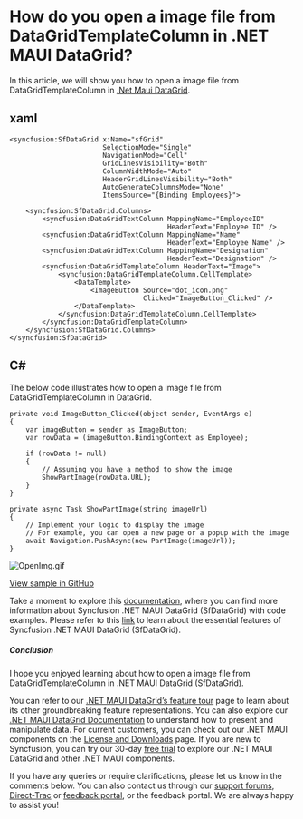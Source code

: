 # How do you open a image file from DataGridTemplateColumn in .NET MAUI DataGrid?  
In this article, we will show you how to open a image file from DataGridTemplateColumn in [.Net Maui DataGrid](https://www.syncfusion.com/maui-controls/maui-datagrid).

## xaml
```
<syncfusion:SfDataGrid x:Name="sfGrid"
                       SelectionMode="Single"
                       NavigationMode="Cell"
                       GridLinesVisibility="Both"
                       ColumnWidthMode="Auto"
                       HeaderGridLinesVisibility="Both"
                       AutoGenerateColumnsMode="None"
                       ItemsSource="{Binding Employees}">

    <syncfusion:SfDataGrid.Columns>
        <syncfusion:DataGridTextColumn MappingName="EmployeeID"
                                       HeaderText="Employee ID" />
        <syncfusion:DataGridTextColumn MappingName="Name"
                                       HeaderText="Employee Name" />
        <syncfusion:DataGridTextColumn MappingName="Designation"
                                       HeaderText="Designation" />
        <syncfusion:DataGridTemplateColumn HeaderText="Image">
            <syncfusion:DataGridTemplateColumn.CellTemplate>
                <DataTemplate>
                    <ImageButton Source="dot_icon.png"
                                 Clicked="ImageButton_Clicked" />
                </DataTemplate>
            </syncfusion:DataGridTemplateColumn.CellTemplate>
        </syncfusion:DataGridTemplateColumn>
    </syncfusion:SfDataGrid.Columns>
</syncfusion:SfDataGrid>
```

## C#
The below code illustrates how to open a image file from DataGridTemplateColumn in DataGrid.
```
private void ImageButton_Clicked(object sender, EventArgs e)
{
    var imageButton = sender as ImageButton;
    var rowData = (imageButton.BindingContext as Employee);

    if (rowData != null)
    {
        // Assuming you have a method to show the image
        ShowPartImage(rowData.URL);
    }
}

private async Task ShowPartImage(string imageUrl)
{
    // Implement your logic to display the image
    // For example, you can open a new page or a popup with the image
    await Navigation.PushAsync(new PartImage(imageUrl));
}
```
 ![OpenImg.gif](https://support.syncfusion.com/kb/agent/attachment/inline?token=eyJhbGciOiJodHRwOi8vd3d3LnczLm9yZy8yMDAxLzA0L3htbGRzaWctbW9yZSNobWFjLXNoYTI1NiIsInR5cCI6IkpXVCJ9.eyJpZCI6IjI3OTg3Iiwib3JnaWQiOiIzIiwiaXNzIjoic3VwcG9ydC5zeW5jZnVzaW9uLmNvbSJ9.EesChAO08inaEV5h7V57fgpJFlXIO9hZuC07jX0KIzQ)

[View sample in GitHub](https://github.com/SyncfusionExamples/How-to-open-a-image-file-from-DataGridTemplateColumn)

Take a moment to explore this [documentation](https://help.syncfusion.com/maui/datagrid/overview), where you can find more information about Syncfusion .NET MAUI DataGrid (SfDataGrid) with code examples. Please refer to this [link](https://www.syncfusion.com/maui-controls/maui-datagrid) to learn about the essential features of Syncfusion .NET MAUI DataGrid (SfDataGrid).
 
##### Conclusion
 
I hope you enjoyed learning about how to open a image file from DataGridTemplateColumn in .NET MAUI DataGrid (SfDataGrid).
 
You can refer to our [.NET MAUI DataGrid’s feature tour](https://www.syncfusion.com/maui-controls/maui-datagrid) page to learn about its other groundbreaking feature representations. You can also explore our [.NET MAUI DataGrid Documentation](https://help.syncfusion.com/maui/datagrid/getting-started) to understand how to present and manipulate data. 
For current customers, you can check out our .NET MAUI components on the [License and Downloads](https://www.syncfusion.com/sales/teamlicense) page. If you are new to Syncfusion, you can try our 30-day [free trial](https://www.syncfusion.com/downloads/maui) to explore our .NET MAUI DataGrid and other .NET MAUI components.
 
If you have any queries or require clarifications, please let us know in the comments below. You can also contact us through our [support forums](https://www.syncfusion.com/forums), [Direct-Trac](https://support.syncfusion.com/create) or [feedback portal](https://www.syncfusion.com/feedback/maui?control=sfdatagrid), or the feedback portal. We are always happy to assist you!